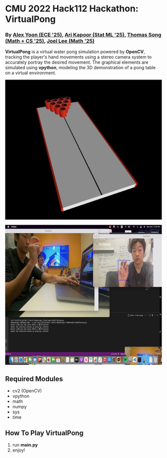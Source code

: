 # CMU 2022 Hack112 Hackathon: VirtualPong
### By [Alex Yoon (ECE '25)](https://github.com/alexyoon26), [Ari Kapoor (Stat ML '25)](https://github.com/areskapoor), [Thomas Song (Math + CS '25)](https://github.com/tsong030721), [Joel Lee (Math '25)](https://github.com/JY-Leee)

**VirtualPong** is a virtual water pong simulation powered by **OpenCV**, tracking the player's hand movements using a stereo camera system to accurately portray the desired movement. The graphical elements are simulated using **vpython**, modeling the 3D demonstration of a pong table on a virtual environment.

<p align="center">
   <img src="/assets/tablediag.png" width="764.5" height="450">
</p>

<p align="center">
   <img src="/assets/tracking.jpeg" width="764.5" height="450">
</p>

## Required Modules
- cv2 (OpenCV)
- vpython
- math
- numpy
- sys
- time

## How To Play VirtualPong
1. run **main.py**
2. enjoy!

